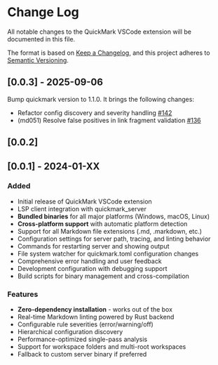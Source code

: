 # Change Log

All notable changes to the QuickMark VSCode extension will be documented in this file.

The format is based on [Keep a Changelog](https://keepachangelog.com/en/1.0.0/),
and this project adheres to [Semantic Versioning](https://semver.org/spec/v2.0.0.html).

## [0.0.3] - 2025-09-06

Bump quickmark version to 1.1.0. It brings the following changes:

- Refactor config discovery and severity handling [#142](https://github.com/ekropotin/quickmark/pull/142)
- (md051) Resolve false positives in link fragment validation [#136](https://github.com/ekropotin/quickmark/pull/136)

## [0.0.2]

## [0.0.1] - 2024-01-XX

### Added

- Initial release of QuickMark VSCode extension
- LSP client integration with quickmark_server
- **Bundled binaries** for all major platforms (Windows, macOS, Linux)
- **Cross-platform support** with automatic platform detection
- Support for all Markdown file extensions (.md, .markdown, etc.)
- Configuration settings for server path, tracing, and linting behavior
- Commands for restarting server and showing output
- File system watcher for quickmark.toml configuration changes
- Comprehensive error handling and user feedback
- Development configuration with debugging support
- Build scripts for binary management and cross-compilation

### Features

- **Zero-dependency installation** - works out of the box
- Real-time Markdown linting powered by Rust backend
- Configurable rule severities (error/warning/off)
- Hierarchical configuration discovery
- Performance-optimized single-pass analysis
- Support for workspace folders and multi-root workspaces
- Fallback to custom server binary if preferred
